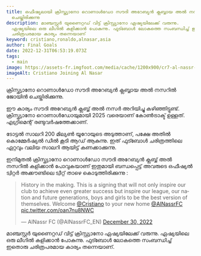 ```yaml
---
title: ഒഫീഷ്യലായി ക്രിസ്ത്യാനോ റൊണാൾഡോ സൗദി അറേബ്യൻ ക്ലബ്ബായ അൽ നസറിൽ ജോയിൻ
  ചെയ്തിരിക്കുന്നു
description: മാഞ്ചസ്റ്റർ യുണൈറ്റഡ് വിട്ട് ക്രിസ്റ്റ്യാനോ ഏഷ്യയിലേക്ക് വരുന്നു.
  ഏഷ്യയിലെ ഒരു ലീഗിൽ കളിക്കാൻ പോകുന്നു. ഫുട്ബോൾ ലോകത്തെ സംബന്ധിച്ച് ഇതൊരു
  ചരിത്രപരമായ കാര്യം തന്നെയാണ്
keyword: cristiano,ronaldo,alnasar,asia
author: Final Goals
date: 2022-12-31T06:53:19.073Z
tags:
  - main
image: https://assets-fr.imgfoot.com/media/cache/1200x900/cr7-al-nassr-img1.jpg
imageAlt: Cristiano Joining Al Nasar
---
```

ക്രിസ്ത്യാനോ റൊണാൾഡോ സൗദി അറേബ്യൻ ക്ലബ്ബായ അൽ നസറിൽ ജോയിൻ ചെയ്തിരിക്കുന്നു. 

ഈ കാര്യം സൗദി അറേബ്യൻ ക്ലബ്ബ് അൽ നസർ അറിയിച്ചു കഴിഞ്ഞിട്ടുണ്ട്. ക്രിസ്ത്യാനോ റൊണാൾഡോയുമായി 2025 വരെയാണ് കോൺട്രാക്ട് ഉള്ളത്. എഗ്രിമെന്റ് രണ്ടുവർഷത്തേക്കാണ്. 

ടോട്ടൽ സാലറി 200 മില്യൺ യൂറോയുടെ അടുത്താണ്, പക്ഷേ അതിൽ കൊമ്മേർഷ്യൽ ഡീൽ കൂടി ആഡ് ആകുന്നു. ഇത് ഫുട്ബോൾ ചരിത്രത്തിലെ ഏറ്റവും വലിയ സാലറി ആയിട്ട് കണക്കാക്കുന്നു. 

ഇനിമുതൽ ക്രിസ്ത്യാനോ റൊണാൾഡോ സൗദി അറേബ്യൻ ക്ലബ്ബ് അൽ നസറിൽ കളിക്കാൻ പോവുകയാണ് ഇതുമായി ബന്ധപ്പെട്ട് അവരുടെ ഒഫീഷ്യൽ ട്വിറ്റർ അക്കൗണ്ടിലെ ട്വീറ്റ് താഴെ കൊടുത്തിരിക്കുന്നു :



<blockquote class="twitter-tweet"><p lang="en" dir="ltr">History in the making. This is a signing that will not only inspire our club to achieve even greater success but inspire our league, our nation and future generations, boys and girls to be the best version of themselves. Welcome <a href="https://twitter.com/Cristiano?ref_src=twsrc%5Etfw">@Cristiano</a> to your new home <a href="https://twitter.com/AlNassrFC?ref_src=twsrc%5Etfw">@AlNassrFC</a> <a href="https://t.co/oan7nu8NWC">pic.twitter.com/oan7nu8NWC</a></p>&mdash; AlNassr FC (@AlNassrFC_EN) <a href="https://twitter.com/AlNassrFC_EN/status/1608935670520909825?ref_src=twsrc%5Etfw">December 30, 2022</a></blockquote> <script async src="https://platform.twitter.com/widgets.js" charset="utf-8"></script>



മാഞ്ചസ്റ്റർ യുണൈറ്റഡ് വിട്ട് ക്രിസ്റ്റ്യാനോ ഏഷ്യയിലേക്ക് വരുന്നു. ഏഷ്യയിലെ ഒരു ലീഗിൽ കളിക്കാൻ പോകുന്നു. ഫുട്ബോൾ ലോകത്തെ സംബന്ധിച്ച് ഇതൊരു ചരിത്രപരമായ കാര്യം തന്നെയാണ്.